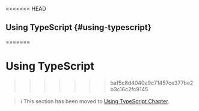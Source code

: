 <<<<<<< HEAD
## Using TypeScript {#using-typescript}
=======
# Using TypeScript
>>>>>>> baf5c8d4040e9c71457ce377be2b3c16c2fc9145

> ℹ️ This section has been moved to
> [Using TypeScript Chapter](../advanced/typescript.md).
